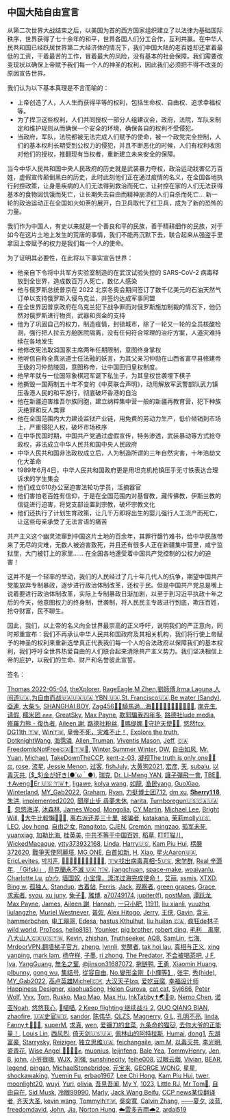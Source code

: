 ## 中国大陆自由宣言

从第二次世界大战结束之后，以美国为首的西方国家组织建立了以法律为基础国际秩序，世界获得了七十余年的和平，世界各国人们分工合作，互利共赢。在中华人民共和国已经跃居世界第二大经济体的情况下，我们中国大陆的老百姓却还拿着最低的工资，干着最苦的工作，冒着最大的风险，没有基本的社会保障。我们需要改变现状以确保上帝赋予我们每一个人的神圣的权利，因此我们必须把不得不改变的原因宣告世界。

我们认为以下基本真理是不言而喻的：
- 上帝创造了人，人人生而获得平等的权利，包括生命权、自由权、追求幸福权等。
- 为了捍卫这些权利，人们共同授权一部分人组建议会，政府，法院，军队来制定和维护规则从而确保一个安全的环境，确保各自的权利不受侵犯。
- 当政府，军队，法院都被无法完成人们赋予的使命，被一个政党完全控制，人们的基本权利长期受到公权力的侵犯，并且不断恶化的时候，人们有权利收回对他们的授权，推翻现有当权者，重新建立未来安全的保障。

当今中华人民共和国中央人民政府的历史就是武装暴力夺权，政治运动戕害亿万百姓，虚假宣传颠倒黑白的历史，此时此刻他们正在通过疫情的名义，在全国各地执行封控政策，让身患疾病的人们无法得到救治而死亡，让封控在家的人们无法获得基本的食物因饥饿而死亡，让长期失去自由而精神崩溃的人们自杀而死亡... 新一轮的政治运动正在全国如火如荼的展开，白卫兵取代了红卫兵，成为了新的恐怖的力量。

我们作为中国人，有史以来就是一个善良和平的民族，善于精耕细作的民族，对于如今在这片土地上发生的荒唐的事情，我们不能再沉默下去，联合起来从强盗手里拿回上帝赋予的权力是我们每一个人的使命。

为了证明其必要性，在此将以下事实宣告世界：
- 他亲自下令将中共军方实验室制造的在武汉试验失控的 SARS-CoV-2 病毒释放到全世界，造成数百万人死亡，数亿人感染
- 他与俄罗斯总统普京在 2022 北京冬奥会期间签订了数千亿美元的石油天然气订单以支持俄罗斯入侵乌克兰，并签约达成军事同盟
- 在全世界因普京政府在乌克兰犯下战争罪而对俄罗斯施加制裁的情况下，他仍然对俄罗斯进行物资，武器和资金的支持
- 他为了巩固自己的权力，制造疫情，封锁城市，除了一轮又一轮的全员核酸检测，强行把人拉去方舱医院隔离，没有任何符合常理的治疗方案，人道灾难持续在各地发生
- 他修改宪法取消国家主席两年任期限制，意图终身掌权
- 他听信自称全真派道士任法融的妖言，为其父亲习仲勋在山西省富平县修建帝王级的习仲勋陵园，意图称帝，让中国回归皇权制度。
- 他早年就与一位国际象棋冠军诞下私生子，为其皇权世袭埋下棋子
- 他撕毁一国两制五十年不变的《中英联合声明》，动用解放军武警部队武力镇压香港人民的和平游行，彻底破坏香港的自治
- 他在新疆迫害维吾尔族同胞，建立纳粹集中营一般的新疆再教育营，犯下种族灭绝罪和反人类罪
- 他在全国范围内大力建设监狱产业链，用免费的劳动力生产，低价倾销到市场上，严重侵犯人权，破坏市场秩序
- 在中华民国时期，中国共产党通过虚假宣传，特务渗透，武装暴动等方式抢夺政权，非法成立中华人民共和国中央人民政府
- 中华人民共和国非法政权成立后，人为制造所谓的三年自然灾害，十年浩劫文化大革命
- 1989年6月4日，中华人民共和国政府更是用坦克机枪镇压手无寸铁表达合理诉求的学生集会
- 他们成立610办公室迫害法轮功学员，活摘器官
- 他们害怕老百姓有信仰，于是在全国范围内对基督教，藏传佛教，伊斯兰教的信徒进行迫害，将党支部设置到宗教，破坏宗教文化
- 他们还执行了计划生育政策，让几千万即将出生的婴儿强行人工流产而死亡，让这些母亲承受了无法言语的痛苦


共产主义这个幽灵流窜到中国这片土地的百余年，其罪行罄竹难书，给中华民族带来了无尽的灾难，无数人被迫害致死，并且还有很多人正在新疆集中营里，咸宁监狱里，大门被钉上的家里...... 在全国各地遭受着中国共产党控制的公权力的迫害！

这并不是一个轻率的举动，我们的人民经过了几十年几代人的抗争，期望中国共产党能放弃专制暴政，逐步进行政治体制改革，还权于民。但是中国共产党总是嘴上说着要进行政治体制改革，实际上专制暴政日渐加剧，以至于到习近平执政十年之后的今天，他意图权力的终身制，世袭制，将人民民主专政进行到底，欺压百姓，抢夺财富，民不聊生。

因此，我们，以上帝的名义向全世界最崇高的正义呼吁，说明我们的严正意向，同时郑重宣布：我们不再承认中华人民共和国政府及其相关机构，我们将行使上帝赋予的神圣的权利来重新选举真正代表我们每一个人的合法政府以保障我们的基本权利，我们呼吁全世界热爱自由的人们联合起来清除共产主义势力。我们坚决相信上帝的庇护，以我们的生命、财产和名誉彼此宣誓。

签名：

[Thomas 2022-05-04](https://twitter.com/TnT39530675), [theXplorer](https://twitter.com/theXploer), [RageEagle](https://twitter.com/dkfhoiahdfjsad),[M Zhen](https://twitter.com/MZhen12),[劉師傅](https://twitter.com/2hbugf2XcWWblKJ),[Irma Laguna](https://twitter.com/irma_iris_511),[人间道🇺🇦](https://twitter.com/ioDAPoHXYv9uzFE),[为自由而战🇺🇦🇺🇦🇺🇦](https://twitter.com/CCP80223178),[YBN 🇺🇦](https://twitter.com/YBN05211562),[St. Francisco🇺🇦](https://twitter.com/stfrt3),[Be water (Sandy)](https://twitter.com/Sandy22244908), [亞連](https://twitter.com/K54FIdfW7cYLtNA), [大柴♑️](https://twitter.com/9s_cc), [SHANGHAI BOY](https://twitter.com/SHANGHAIBOY7), [Zag456💙💛騎馬過…海🌈🥐🥖🍔🍟🍿💢💥🐾🐸🍗](https://twitter.com/Zag4561), [南先生](https://twitter.com/OYfRCzZexj6I7V7), [请假](https://twitter.com/QmVjBk9bI006Wnh), [糯米团 ✊✊✊](https://twitter.com/nuomt), [GreatSky](https://twitter.com/zhtsky), [Max Payne](https://twitter.com/MaxPayn19574795), [欺郭騙我四年多](https://twitter.com/DazeTang), [路德社lude media](https://twitter.com/lude_media), [修羅力熊 - 復仇者](https://twitter.com/PeterSean_), [Aileen 謝](https://twitter.com/TwTODva4DPejAEI), [路德社粉丝](https://twitter.com/XipingZhao), [💎瑪缇娜 🎀守护天使🧸🍭](https://twitter.com/lets_restart), [悠然fcx](https://twitter.com/kpiOB2jxXU4tIXA), [DG11th 🇹🇼](https://twitter.com/dsj_011), [Win🇹🇼](https://twitter.com/dawniscoming22), [皇帝不死，灾难不止！](https://twitter.com/JameMatto), [Explore the truth](https://twitter.com/202hanyu), [DotknightWang](https://twitter.com/DotknightWang), [海霈潾](https://twitter.com/bh5SkYt4AHjtohQ), [Allen_Truman](https://twitter.com/Allen_Truman1), [Viventis Mason](https://twitter.com/ViventisM), [Jeff](https://twitter.com/Yingjie80801160), [🇨🇦FreedomIsNotFree🇨🇦🗽🇹🇼💜](https://twitter.com/nettoken), [Winter Summer Winter](https://twitter.com/WinterSummerWi1), [DW](https://twitter.com/dingwang2020), [自由如风](https://twitter.com/dPnd2MZQnWwzCSi), [Mr. Yuan](https://twitter.com/mr_yuanji), [Michael](https://twitter.com/Michael26293), [TakeDownTheCCP](https://twitter.com/TakeDownTheCCP), [kent-z-03](https://twitter.com/kentz031), [凝视The truth is only one🔎🦠⚖️](https://twitter.com/VocZj), [rose](https://twitter.com/RedLamei), [流星](https://twitter.com/tfkNu29Hga5XjUn), [Jessie Menon](https://twitter.com/jessie_menon), [过客](https://twitter.com/guoke614879851), [fishJuly](https://twitter.com/Oarfishjuly), [大黄狗2021](https://twitter.com/yellowdog888), [宏彦](https://twitter.com/hongyan47217470), [天](https://twitter.com/yBsQZgS3UPbh2Hb), [subalu](https://twitter.com/subalu82563067), [以毒灭共](https://twitter.com/yidumiegong), [(\$_\$)金が好き(●´ω｀●)](https://twitter.com/Jessica35303125), [瑞克](https://twitter.com/rick_tempest), [Dr. Li-Meng YAN](https://twitter.com/DrLiMengYAN1), [讓子彈飛一會](https://twitter.com/c93Uu3fRW9zIJr8), [TBE🍎](https://twitter.com/RTOEBO), [✝️Aveng🌈Er 🇺🇸 🇹🇼✝️](https://twitter.com/AvengEr2020119), [ligawe](https://twitter.com/ligawe1), [kolya wang](https://twitter.com/KolyaWang), [如龍](https://twitter.com/LbPtX9BTxBcmhzS), [渔民yang](https://twitter.com/YD300S), [GuoXiao](https://twitter.com/GuoXiao92269294), [Winterland](https://twitter.com/techni909), [MY_Gab2022](https://twitter.com/Gab2022My), [Graham](https://twitter.com/Graham46329812), [Ryan](https://twitter.com/Ryan93317789), [力挺博士团7.12](https://twitter.com/OrgGnews), [dm xu](https://twitter.com/dmxu11), [𝐒𝐡𝐞𝐫𝐫𝐲𝟏𝟏𝟖](https://twitter.com/Sherry1182), [朱洪](https://twitter.com/matsdors), [implemented2020](https://twitter.com/implemented2020), [聞崖止步 尋夢未休](https://twitter.com/ozwenya), [narita](https://twitter.com/narita35509995), [Turnboregun🇺🇸🇨🇦🇺🇦🗽](https://twitter.com/Turnboregun), [忽悠海洋](https://twitter.com/Gzdq6j3v8cn7z1j), [沐森林](https://twitter.com/MuForest419), [James Wood](https://twitter.com/cn_iter), [Mongolia](https://twitter.com/mingliaojianjtt), [CY Martin](https://twitter.com/Celeste53553073), [Michael Lee](https://twitter.com/Michael73406392), [Bright Will](https://twitter.com/BrightWill19), [🐡大牛比較懶🦖🦖🦖](https://twitter.com/PandoraDoDoRa), [离右派还差三十里](https://twitter.com/hou46002403), [被骗者](https://twitter.com/gudu2019), [katakana](https://twitter.com/katakan02933705), [茉莉molly🇺🇸](https://twitter.com/molly333611), [LEO](https://twitter.com/LEO56873218), [Joy hong](https://twitter.com/fengsheng127), [自由之女](https://twitter.com/honglanliu1), [Rangitoto](https://twitter.com/Rangitoto1), [CJEN](https://twitter.com/chenjieng), [Cremón](https://twitter.com/Cremon2018), [mingzao](https://twitter.com/MING31243748), [孤军未死](https://twitter.com/Scswga), [yuanxiag](https://twitter.com/cnx124866), [加勒比海](https://twitter.com/jialeibihai11), [桂英美](https://twitter.com/DF4iOB9x4mGcdfq), [中共不等于中国百姓](https://twitter.com/aiguoaidang2), [稻草](https://twitter.com/m80889506), [叮叮猫儿](https://twitter.com/dingdingmaoer3), [WickedMacaque](https://twitter.com/CunningSamoye), [ytty373932168](https://twitter.com/slools123), [Linda](https://twitter.com/Linda07575024), [Harry🇺🇸](https://twitter.com/Harry67568), [Kam Piu Hui](https://twitter.com/hui_piu), [楞嚴372620](https://twitter.com/shurangama2620), [戰爭天使阿麗㙮](https://twitter.com/IEMe27xhqxJcXrG), [MG ONE](https://twitter.com/HaxxWave), [白首如新](https://twitter.com/Smartbuddy17), [H](https://twitter.com/H44462678), [Xiao](https://twitter.com/Xiao37068888), [星火Aaron🇺🇦](https://twitter.com/Sam09119117), [EricLevites](https://twitter.com/EricLevites), [박지훈](https://twitter.com/ppzcorea1), [🐤🌻🐱🐆🌲🦙🐣🌼🌺🐔🌴](https://twitter.com/uN404m0z1c1x1), [🇹🇼找出病毒真相-5🇺🇸](https://twitter.com/zijizhanchu_5), [宋学群](https://twitter.com/songxuequn1), [Real 辛灏年](https://twitter.com/RealHaonian), [「Gifski」](https://twitter.com/lenan27650569), [烏克蘭永不滅 🇺🇦 🇹🇼](https://twitter.com/Ukraine19910824), [jiangchuan](https://twitter.com/jiangch85492352), [space-make](https://twitter.com/space_M_J), [woaiyanlu](https://twitter.com/woaiyanlu), [Charlotte Lu](https://twitter.com/lugrace0014), [ליולם](https://twitter.com/nice_coding), [墙国奴](https://twitter.com/qgn_cn), [小宝偉，漂洋过海完成使命！](https://twitter.com/rl0wB9wG356BDaU), [艾丽](https://twitter.com/aliah0031), [ssmis](https://twitter.com/Bleusea26), [XTXD](https://twitter.com/XTXD6), [Bing w](https://twitter.com/Bingw60858794), [孤独人](https://twitter.com/guduren_a), [Standup](https://twitter.com/KpYlrKtt7rYJfOV), [古着站](https://twitter.com/guzhezhan3), [Ferris](https://twitter.com/Ferris90985630), [Jack](https://twitter.com/thchieh), [观察者](https://twitter.com/LeiLei1323), [green grapes](https://twitter.com/lemon_drive), [Grace](https://twitter.com/Grace42095877), [求索者](https://twitter.com/uNgVCDZCOBVXToG), [syou](https://twitter.com/syou10349646), [xu juny](https://twitter.com/juny_xu), [兔子🐰](https://twitter.com/xiaomama2007), [雅博](https://twitter.com/zdF4QJ19JwebFEO), [a70749174](https://twitter.com/a70749174), [jupiter(f)](https://twitter.com/Jupiterf5), [postMan](https://twitter.com/postManFreedom), [谭跃龙](https://twitter.com/tanyuelong2), [Max Payne](https://twitter.com/MaxPayn19574795), [James](https://twitter.com/JamesCa41543870), [Aileen 謝](https://twitter.com/TwTODva4DPejAEI), [Hannah](https://twitter.com/999hannah999), [一只小肥](https://twitter.com/sixcat6), [11911](https://twitter.com/ogmvq), [liu xianli](https://twitter.com/xianliliu19521), [yuuzhq](https://twitter.com/yuuzhq), [liulangzhe](https://twitter.com/liulang8899), [Muriel Westnever](https://twitter.com/Alienallizes), [普佐](https://twitter.com/HgTWUzkxHuQr63Y), [Alex Hitogo](https://twitter.com/AHitogo), [Jerry](https://twitter.com/Jerry19790601), [王侠](https://twitter.com/wangluoyouxia), [Gavin](https://twitter.com/GavinGu11), [含元](https://twitter.com/hanyuan2019), [hammerbchen](https://twitter.com/hammerbchen), [电工飚哥](https://twitter.com/wtvWNsYw76ZTPj0), [Edesa](https://twitter.com/Eileen80501364), [hastus Kthulhut](https://twitter.com/Shuaixiaohai3), [liu huilan 🇨🇦](https://twitter.com/huilan_liu), [疯狂de林子 wild world](https://twitter.com/kuangde1), [ProToss](https://twitter.com/121123), [hello8181](https://twitter.com/hello81813), [Younker](https://twitter.com/zlc1984), [pig brother](https://twitter.com/shiang58), [robert ding](https://twitter.com/robertding16), [毛利　禹寧](https://twitter.com/k0eqS3kyyDQ3FT4), [八大山人🇨🇦🇺🇸🇹🇼](https://twitter.com/YslLiu), [Kevin](https://twitter.com/Kevin50906885), [zhishan](https://twitter.com/zhizhizhi520), [Truthseeker](https://twitter.com/black__cloudy), [AQB](https://twitter.com/Viivi0919), [SamLin](https://twitter.com/SamLin_lause), [七海](https://twitter.com/7qihai), [MrdoorVPN.翻墙梯子官方](https://twitter.com/Mrdoorvpn), [zheng](https://twitter.com/zheng44473583), [lynnli](https://twitter.com/lynnli77091240), [觉醒者](https://twitter.com/Theresa75226936), [tak hoi lau](https://twitter.com/takhoilau2), [真相与正义](https://twitter.com/JENNIFE04955231), [xing yanping](https://twitter.com/xing_yanping), [mark lam](https://twitter.com/KingchungMark), [杨守样](https://twitter.com/yangshouyang), [子墨](https://twitter.com/dmJ2ShH1IAGhOPG), [ri zhong](https://twitter.com/rizhong9), [The Predator](https://twitter.com/Predator_Earth), [不会被喝茶吧](https://twitter.com/NqRFatRWoENYwe), [J F](https://twitter.com/JF19880808), [lya](https://twitter.com/lya90657173), [YangGuang](https://twitter.com/YangGua49897398), [無名之輩](https://twitter.com/z6j9CLnERZ7ZS2Q), [@jinson31687072](https://twitter.com/jinson31687072), [拖链鸭](https://twitter.com/Jane13511), [王勇](https://twitter.com/lanhai2017), [Xiaomin Huang](https://twitter.com/xiaominh83), [plbunny](https://twitter.com/Pldebunny), [gong wu](https://twitter.com/cghhfdfh), [集结号](https://twitter.com/EjJB8XVQOvy9rQR), [從容自由](https://twitter.com/dingzhongfa), [No.變形金剛【小輝等】](https://twitter.com/ZiegfeldM), [张宇](https://twitter.com/2PKcvR7jQnoDdIO), [秀(hide)](https://twitter.com/phnqI1Yxr1qG7dk), [MY_Gab2022](https://twitter.com/Gab2022My), [高卢英雄Michel🇨🇵](https://twitter.com/Saint__Michel), [大汉天子lzq](https://twitter.com/lzq44109070), [爱吃豆腐](https://twitter.com/zhengbing10), [幸福设计师Happiness Designer](https://twitter.com/happinesshistor), [xiaohuaSong](https://twitter.com/xiaohuaSong3), [Helen Gurova](https://twitter.com/evgurova), [cat cat](https://twitter.com/yinfong11), [Syj666](https://twitter.com/lyj6665), [Peter Wolf](https://twitter.com/PeterWo06094286), [Vvx](https://twitter.com/VvxVvx71304171), [Tom](https://twitter.com/Tom98186983), [Rusko](https://twitter.com/Arccng), [Mao Mao](https://twitter.com/MiaoMiao9407), [Max Hu](https://twitter.com/BlackBatMax), [InkTabby✝️🌏🌈☮️](https://twitter.com/TabbyInk), [Nemo Chen](https://twitter.com/Nemochen), [诺亚Noah](https://twitter.com/Luckywen007), [悠悠我心](https://twitter.com/youyouwoxing), [🐣喵喵](https://twitter.com/hTYzpc6KAxwWBvu), [2 Keep flighting 继续战斗 2](https://twitter.com/2Flighting), [GUO QIANG BIAN](https://twitter.com/GUOQIANGBIAN1), [zhaofire](https://twitter.com/zhaofire6), [🇺🇦史官🇲🇩](https://twitter.com/MF3G6O4QW), [sandor](https://twitter.com/sandor01975657), [陈伟华](https://twitter.com/chenwei84613187), [QLZS](https://twitter.com/qiluzhisheng), [Magnerry](https://twitter.com/l_magnerry), [G L](https://twitter.com/GL56286812), [孔明不亮](https://twitter.com/HdFdq), [linda](https://twitter.com/linda97938642), [Fanny✝️🦋🦋🦋](https://twitter.com/Fanny20170126), [superM](https://twitter.com/yfzmk), [求真](https://twitter.com/qiuzhens), [wen](https://twitter.com/wen07223932), [爱镰刀的韭菜](https://twitter.com/MuskMyLove), [九条命的猫🐱](https://twitter.com/silkroad4434), [去你大爷的正能量！](https://twitter.com/patricknan4), [Louis Lin](https://twitter.com/Louis106o), [西风烈](https://twitter.com/xifenglie9), [倚天剑🇺🇸🇺🇦](https://twitter.com/tulongdao2017v), [佩林山的阿特拉斯](https://twitter.com/atlas_satoshi), [Humai](https://twitter.com/DyHumai), [dong1](https://twitter.com/dong143752758), [东湖富豪](https://twitter.com/linxiangster), [Starrysky](https://twitter.com/ddkk9988), [Reiziger](https://twitter.com/337Yun), [独立思维🇺🇦](https://twitter.com/SHQFvPT4FR5EzE6), [feichangaile](https://twitter.com/feichangaile), [iam M](https://twitter.com/MoZimo1003), [以毒灭共](https://twitter.com/mainecoonwang), [李光明](https://twitter.com/liguangming428), [瓷青花](https://twitter.com/576v44L2mE4vKlr), [Wise Angel ✊🏽✊🏻✊](https://twitter.com/godzhizi), [muonius](https://twitter.com/muonius), [lejinfeng](https://twitter.com/lijinfeng15), [Bale Yea](https://twitter.com/flag6017), [TommyHenry](https://twitter.com/TommyHenry2022), [Jen](https://twitter.com/JenMao1), [B](https://twitter.com/komoto77), [john](https://twitter.com/john63251053), [小爷很嗨](https://twitter.com/U67f6HwVGPikqTJ), [WJX](https://twitter.com/WJX70681886), [刘强](https://twitter.com/pEgFbs45ia5jDbD), [sunshinecity](https://twitter.com/sunshinecityz), [feihe008](https://twitter.com/feihe008), [过眼云烟](https://twitter.com/3voFAzpbaoHd3Im), [Vivian](https://twitter.com/pu9aEd7nWKoUUll), [BEAR](https://twitter.com/2824Bear), [legend](https://twitter.com/legend83270792), [pingan](https://twitter.com/pingan35654794), [MichaelStonebridge](https://twitter.com/Michael68401474), [元宝来](https://twitter.com/Baolaiyuan), [GEORGE WONG](https://twitter.com/GEORGEW98904627), [星星](https://twitter.com/nidorik), [shockawaking](https://twitter.com/shockawaking), [Yuemin Fu](https://twitter.com/clinton_fu3), [erbao1967](https://twitter.com/erbao1967), [Lee Chi Hong](https://twitter.com/LeeChiHong218), [Kam Piu Hui](https://twitter.com/hui_piu), [twer](https://twitter.com/twer91120621), [moonlight20](https://twitter.com/moonlig48035224), [wuyi](https://twitter.com/wuyi630508), [Yuri](https://twitter.com/xpandachn), [olivia](https://twitter.com/olivia39913674), [吾見吾闻](https://twitter.com/46u7jeTdBlIaUSV), [My Y](https://twitter.com/MyY66300099), [1023](https://twitter.com/Lwtttttttt2), [Little RJ](https://twitter.com/LittleRJ13), [Mr Tom🧐](https://twitter.com/TomWong93767868), [自由自在](https://twitter.com/Nathan5899), [Sid Musk](https://twitter.com/MuskSid), [冷眼99990](https://twitter.com/YRo5ZZ4mUfe7nms), [Marly](https://twitter.com/Marly07916060), [Jack Wang Beifu](https://twitter.com/BeifuJack), [CCP news某位翻译者](https://twitter.com/VitaLibera3), [齐天大圣](https://twitter.com/gCgnwi152cJHC9R), [kevin wang](https://twitter.com/kevinwa23329384), [Tommylh🇹🇼](https://twitter.com/Tommylh713), [吳奕寬](https://twitter.com/WU_YI_KUAN), [Calvin Zhang](https://twitter.com/calvin_zxq), [――夏夕](https://twitter.com/Xiaxi001), [淡蓝](https://twitter.com/ytwxj), [freedomdavid](https://twitter.com/freedomdavidlee), [John](https://twitter.com/NYwenjun), [Jia](https://twitter.com/W0wktgbvGoNPnWU), [Norton Hung](https://twitter.com/NortonHung2), [☁️雲多吉雨🌧️2](https://twitter.com/yunduojiyu2free), [ardai519](https://twitter.com/ardai519)